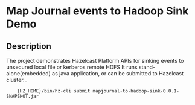 # Map Journal events to Hadoop Sink Demo
## Description

The project demonstrates Hazelcast Platform APIs for sinking events to unsecured local file or kerberos remote HDFS It runs stand-alone(embedded) as java application, or can be submitted to Hazelcast cluster...
	
```
	{HZ_HOME}/bin/hz-cli submit mapjournal-to-hadoop-sink-0.0.1-SNAPSHOT.jar
```